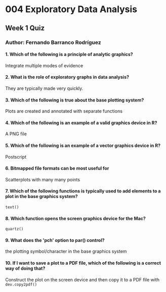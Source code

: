 # 004 Exploratory Data Analysis

## Week 1 Quiz

### Author: Fernando Barranco Rodríguez

#### 1. Which of the following is a principle of analytic graphics?

Integrate multiple modes of evidence

#### 2. What is the role of exploratory graphs in data analysis?

They are typically made very quickly.

#### 3. Which of the following is true about the base plotting system?

Plots are created and annotated with separate functions

#### 4. Which of the following is an example of a valid graphics device in R?

A PNG file

#### 5. Which of the following is an example of a vector graphics device in R?

Postscript

#### 6. Bitmapped file formats can be most useful for

Scatterplots with many many points

#### 7. Which of the following functions is typically used to add elements to a plot in the base graphics system?

`text()`

#### 8. Which function opens the screen graphics device for the Mac?

`quartz()`

#### 9. What does the 'pch' option to par() control?

the plotting symbol/character in the base graphics system

#### 10. If I want to save a plot to a PDF file, which of the following is a correct way of doing that?

Construct the plot on the screen device and then copy it to a PDF file with `dev.copy2pdf()`


  


